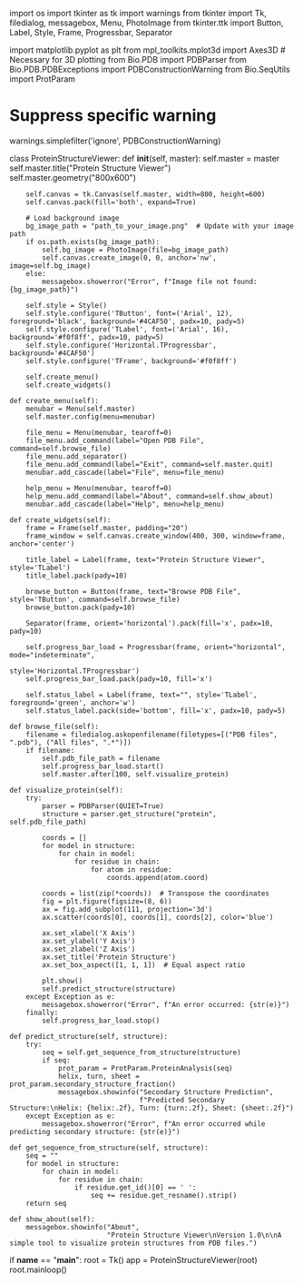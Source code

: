 import os
import tkinter as tk
import warnings
from tkinter import Tk, filedialog, messagebox, Menu, PhotoImage
from tkinter.ttk import Button, Label, Style, Frame, Progressbar, Separator

import matplotlib.pyplot as plt
from mpl_toolkits.mplot3d import Axes3D  # Necessary for 3D plotting
from Bio.PDB import PDBParser
from Bio.PDB.PDBExceptions import PDBConstructionWarning
from Bio.SeqUtils import ProtParam

# Suppress specific warning
warnings.simplefilter('ignore', PDBConstructionWarning)


class ProteinStructureViewer:
    def __init__(self, master):
        self.master = master
        self.master.title("Protein Structure Viewer")
        self.master.geometry("800x600")

        self.canvas = tk.Canvas(self.master, width=800, height=600)
        self.canvas.pack(fill='both', expand=True)

        # Load background image
        bg_image_path = "path_to_your_image.png"  # Update with your image path
        if os.path.exists(bg_image_path):
            self.bg_image = PhotoImage(file=bg_image_path)
            self.canvas.create_image(0, 0, anchor='nw', image=self.bg_image)
        else:
            messagebox.showerror("Error", f"Image file not found: {bg_image_path}")

        self.style = Style()
        self.style.configure('TButton', font=('Arial', 12), foreground='black', background='#4CAF50', padx=10, pady=5)
        self.style.configure('TLabel', font=('Arial', 16), background='#f0f8ff', padx=10, pady=5)
        self.style.configure('Horizontal.TProgressbar', background='#4CAF50')
        self.style.configure('TFrame', background='#f0f8ff')

        self.create_menu()
        self.create_widgets()

    def create_menu(self):
        menubar = Menu(self.master)
        self.master.config(menu=menubar)

        file_menu = Menu(menubar, tearoff=0)
        file_menu.add_command(label="Open PDB File", command=self.browse_file)
        file_menu.add_separator()
        file_menu.add_command(label="Exit", command=self.master.quit)
        menubar.add_cascade(label="File", menu=file_menu)

        help_menu = Menu(menubar, tearoff=0)
        help_menu.add_command(label="About", command=self.show_about)
        menubar.add_cascade(label="Help", menu=help_menu)

    def create_widgets(self):
        frame = Frame(self.master, padding="20")
        frame_window = self.canvas.create_window(400, 300, window=frame, anchor='center')

        title_label = Label(frame, text="Protein Structure Viewer", style='TLabel')
        title_label.pack(pady=10)

        browse_button = Button(frame, text="Browse PDB File", style='TButton', command=self.browse_file)
        browse_button.pack(pady=10)

        Separator(frame, orient='horizontal').pack(fill='x', padx=10, pady=10)

        self.progress_bar_load = Progressbar(frame, orient="horizontal", mode="indeterminate",
                                             style='Horizontal.TProgressbar')
        self.progress_bar_load.pack(pady=10, fill='x')

        self.status_label = Label(frame, text="", style='TLabel', foreground='green', anchor='w')
        self.status_label.pack(side='bottom', fill='x', padx=10, pady=5)

    def browse_file(self):
        filename = filedialog.askopenfilename(filetypes=[("PDB files", ".pdb"), ("All files", ".*")])
        if filename:
            self.pdb_file_path = filename
            self.progress_bar_load.start()
            self.master.after(100, self.visualize_protein)

    def visualize_protein(self):
        try:
            parser = PDBParser(QUIET=True)
            structure = parser.get_structure("protein", self.pdb_file_path)

            coords = []
            for model in structure:
                for chain in model:
                    for residue in chain:
                        for atom in residue:
                            coords.append(atom.coord)

            coords = list(zip(*coords))  # Transpose the coordinates
            fig = plt.figure(figsize=(8, 6))
            ax = fig.add_subplot(111, projection='3d')
            ax.scatter(coords[0], coords[1], coords[2], color='blue')

            ax.set_xlabel('X Axis')
            ax.set_ylabel('Y Axis')
            ax.set_zlabel('Z Axis')
            ax.set_title('Protein Structure')
            ax.set_box_aspect([1, 1, 1])  # Equal aspect ratio

            plt.show()
            self.predict_structure(structure)
        except Exception as e:
            messagebox.showerror("Error", f"An error occurred: {str(e)}")
        finally:
            self.progress_bar_load.stop()

    def predict_structure(self, structure):
        try:
            seq = self.get_sequence_from_structure(structure)
            if seq:
                prot_param = ProtParam.ProteinAnalysis(seq)
                helix, turn, sheet = prot_param.secondary_structure_fraction()
                messagebox.showinfo("Secondary Structure Prediction",
                                    f"Predicted Secondary Structure:\nHelix: {helix:.2f}, Turn: {turn:.2f}, Sheet: {sheet:.2f}")
        except Exception as e:
            messagebox.showerror("Error", f"An error occurred while predicting secondary structure: {str(e)}")

    def get_sequence_from_structure(self, structure):
        seq = ""
        for model in structure:
            for chain in model:
                for residue in chain:
                    if residue.get_id()[0] == ' ':
                        seq += residue.get_resname().strip()
        return seq

    def show_about(self):
        messagebox.showinfo("About",
                            "Protein Structure Viewer\nVersion 1.0\n\nA simple tool to visualize protein structures from PDB files.")


if __name__ == "__main__":
    root = Tk()
    app = ProteinStructureViewer(root)
    root.mainloop()
